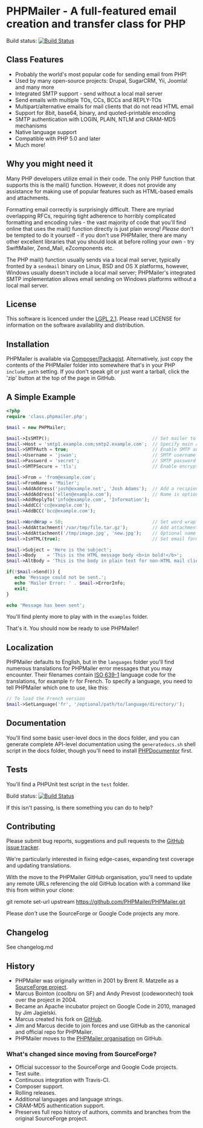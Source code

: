 # PHPMailer - A full-featured email creation and transfer class for PHP

Build status: [![Build Status](https://travis-ci.org/Synchro/PHPMailer.png)](https://travis-ci.org/Synchro/PHPMailer)

## Class Features

- Probably the world's most popular code for sending email from PHP!
- Used by many open-source projects: Drupal, SugarCRM, Yii, Joomla! and many more
- Integrated SMTP support - send without a local mail server
- Send emails with multiple TOs, CCs, BCCs and REPLY-TOs
- Multipart/alternative emails for mail clients that do not read HTML email
- Support for 8bit, base64, binary, and quoted-printable encoding
- SMTP authentication with LOGIN, PLAIN, NTLM and CRAM-MD5 mechanisms
- Native language support
- Compatible with PHP 5.0 and later
- Much more!

## Why you might need it

Many PHP developers utilize email in their code. The only PHP function that supports this is the mail() function. However, it does not provide any assistance for making use of popular features such as HTML-based emails and attachments.

Formatting email correctly is surprisingly difficult. There are myriad overlapping RFCs, requiring tight adherence to horribly complicated formatting and encoding rules - the vast majority of code that you'll find online that uses the mail() function directly is just plain wrong!
*Please* don't be tempted to do it yourself - if you don't use PHPMailer, there are many other excellent libraries that you should look at before rolling your own - try SwiftMailer, Zend_Mail, eZcomponents etc.

The PHP mail() function usually sends via a local mail server, typically fronted by a `sendmail` binary on Linux, BSD and OS X platforms, however, Windows usually doesn't include a local mail server; PHPMailer's integrated SMTP implementation allows email sending on Windows platforms without a local mail server.

## License

This software is licenced under the [LGPL 2.1](http://www.gnu.org/licenses/lgpl-2.1.html). Please read LICENSE for information on the
software availability and distribution.

## Installation

PHPMailer is available via [Composer/Packagist](https://packagist.org/packages/phpmailer/phpmailer). Alternatively, just copy the contents of the PHPMailer folder into somewhere that's in your PHP `include_path` setting. If you don't speak git or just want a tarball, click the 'zip' button at the top of the page in GitHub.


## A Simple Example

```php
<?php
require 'class.phpmailer.php';

$mail = new PHPMailer;

$mail->IsSMTP();                                      // Set mailer to use SMTP
$mail->Host = 'smtp1.example.com;smtp2.example.com';  // Specify main and backup server
$mail->SMTPAuth = true;                               // Enable SMTP authentication
$mail->Username = 'jswan';                            // SMTP username
$mail->Password = 'secret';                           // SMTP password
$mail->SMTPSecure = 'tls';                            // Enable encryption, 'ssl' also accepted

$mail->From = 'from@example.com';
$mail->FromName = 'Mailer';
$mail->AddAddress('josh@example.net', 'Josh Adams');  // Add a recipient
$mail->AddAddress('ellen@example.com');               // Name is optional
$mail->AddReplyTo('info@example.com', 'Information');
$mail->AddCC('cc@example.com');
$mail->AddBCC('bcc@example.com');

$mail->WordWrap = 50;                                 // Set word wrap to 50 characters
$mail->AddAttachment('/var/tmp/file.tar.gz');         // Add attachments
$mail->AddAttachment('/tmp/image.jpg', 'new.jpg');    // Optional name
$mail->IsHTML(true);                                  // Set email format to HTML

$mail->Subject = 'Here is the subject';
$mail->Body    = 'This is the HTML message body <b>in bold!</b>';
$mail->AltBody = 'This is the body in plain text for non-HTML mail clients';

if(!$mail->Send()) {
   echo 'Message could not be sent.';
   echo 'Mailer Error: ' . $mail->ErrorInfo;
   exit;
}

echo 'Message has been sent';
```

You'll find plenty more to play with in the `examples` folder.

That's it. You should now be ready to use PHPMailer!

## Localization
PHPMailer defaults to English, but in the `languages` folder you'll find numerous translations for PHPMailer error messages that you may encounter. Their filenames contain [ISO 639-1](http://en.wikipedia.org/wiki/ISO_639-1) language code for the translations, for example `fr` for French. To specify a language, you need to tell PHPMailer which one to use, like this:

```php
// To load the French version
$mail->SetLanguage('fr', '/optional/path/to/language/directory/');
```

## Documentation

You'll find some basic user-level docs in the docs folder, and you can generate complete API-level documentation using the `generatedocs.sh` shell script in the docs folder, though you'll need to install [PHPDocumentor](http://www.phpdoc.org) first.

## Tests

You'll find a PHPUnit test script in the `test` folder.

Build status: [![Build Status](https://travis-ci.org/PHPMailer/PHPMailer.png)](https://travis-ci.org/PHPMailer/PHPMailer)

If this isn't passing, is there something you can do to help?

## Contributing

Please submit bug reports, suggestions and pull requests to the [GitHub issue tracker](https://github.com/PHPMailer/PHPMailer/issues).

We're particularly interested in fixing edge-cases, expanding test coverage and updating translations.

With the move to the PHPMailer GitHub organisation, you'll need to update any remote URLs referencing the old GitHub location with a command like this from within your clone:

git remote set-url upstream https://github.com/PHPMailer/PHPMailer.git

Please *don't* use the SourceForge or Google Code projects any more.

## Changelog

See changelog.md

## History
- PHPMailer was originally written in 2001 by Brent R. Matzelle as a [SourceForge project](http://sourceforge.net/projects/phpmailer/).
- Marcus Bointon (coolbru on SF) and Andy Prevost (codeworxtech) took over the project in 2004.
- Became an Apache incubator project on Google Code in 2010, managed by Jim Jagielski.
- Marcus created his fork on [GitHub](https://github.com/Synchro/PHPMailer).
- Jim and Marcus decide to join forces and use GitHub as the canonical and official repo for PHPMailer.
- PHPMailer moves to the [PHPMailer organisation](https://github.com/PHPMailer) on GitHub.

### What's changed since moving from SourceForge?
- Official successor to the SourceForge and Google Code projects.
- Test suite.
- Continuous integration with Travis-CI.
- Composer support.
- Rolling releases.
- Additional languages and language strings.
- CRAM-MD5 authentication support.
- Preserves full repo history of authors, commits and branches from the original SourceForge project.
